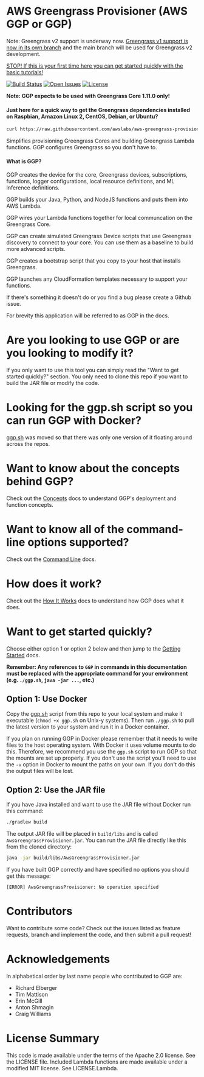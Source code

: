 # AWS Greengrass Provisioner (AWS GGP or GGP)

Note: Greengrass v2 support is underway now. [Greengrass v1 support is now in its own branch](../../tree/greengrass-v1-support) and the main branch will be used for Greengrass v2 development.

[STOP! If this is your first time here you can get started quickly with the basic tutorials!](docs/BasicTutorials.md)

[![Build Status](https://travis-ci.org/awslabs/aws-greengrass-provisioner.svg?branch=master)](https://travis-ci.org/awslabs/aws-greengrass-provisioner)
[![Open Issues](https://img.shields.io/github/issues-raw/awslabs/aws-greengrass-provisioner.svg)](https://github.com/awslabs/aws-greengrass-provisioner/issues)
[![License](https://img.shields.io/badge/License-Apache%202.0-blue.svg)](https://github.com/awslabs/aws-greengrass-provisioner/blob/master/LICENSE)

**Note: GGP expects to be used with Greengrass Core 1.11.0 only!**

#### Just here for a quick way to get the Greengrass dependencies installed on Raspbian, Amazon Linux 2, CentOS, Debian, or Ubuntu?

```bash
curl https://raw.githubusercontent.com/awslabs/aws-greengrass-provisioner/master/src/main/resources/shell/update-dependencies.sh.in | sudo bash
```
Simplifies provisioning Greengrass Cores and building Greengrass Lambda functions.  GGP configures Greengrass so you don't have to.

#### What is GGP?

GGP creates the device for the core, Greengrass devices, subscriptions, functions, logger configurations, local resource
definitions, and ML Inference definitions.

GGP builds your Java, Python, and NodeJS functions and puts them into AWS Lambda.

GGP wires your Lambda functions together for local communcation on the Greengrass Core.

GGP can create simulated Greengrass Device scripts that use Greengrass discovery to connect to your core.  You can use
them as a baseline to build more advanced scripts.

GGP creates a bootstrap script that you copy to your host that installs Greengrass.

GGP launches any CloudFormation templates necessary to support your functions.

If there's something it doesn't do or you find a bug please create a Github issue.

For brevity this application will be referred to as GGP in the docs.

# Are you looking to use GGP or are you looking to modify it?

If you only want to use this tool you can simply read the "Want to get started quickly?" section.  You only need to
clone this repo if you want to build the JAR file or modify the code.

# Looking for the ggp.sh script so you can run GGP with Docker?

[ggp.sh](https://github.com/aws-samples/aws-greengrass-lambda-functions/blob/master/ggp.sh) was moved so that there was only one version of it floating around across the repos.

# Want to know about the concepts behind GGP?

Check out the [Concepts](/docs/Concepts.md) docs to understand GGP's deployment and function concepts.

# Want to know all of the command-line options supported?

Check out the [Command Line](/docs/CommandLine.md) docs.

# How does it work?

Check out the [How It Works](/docs/HowItWorks.md) docs to understand how GGP does what it does.

# Want to get started quickly?

Choose either option 1 or option 2 below and then jump to the [Getting Started](/docs/GettingStarted.md) docs.

**Remember: Any references to `GGP` in commands in this documentation must be replaced with the appropriate command for
your environment (e.g. `./ggp.sh`, `java -jar ...`, etc.)**

## Option 1: Use Docker

Copy the [ggp.sh](https://github.com/aws-samples/aws-greengrass-lambda-functions/blob/master/ggp.sh) script from this repo to your local system and make it executable (`chmod +x ggp.sh`
on Unix-y systems).  Then run `./ggp.sh` to pull the latest version to your system and run it in a Docker container.

If you plan on running GGP in Docker please remember that it needs to write files to the host operating system.  With
Docker it uses volume mounts to do this.  Therefore, we recommend you use the `ggp.sh` script to run GGP so that the
mounts are set up properly.  If you don't use the script you'll need to use the `-v` option in Docker to mount the paths
on your own.  If you don't do this the output files will be lost.

## Option 2: Use the JAR file

If you have Java installed and want to use the JAR file without Docker run this command:

```bash
./gradlew build
```

The output JAR file will be placed in `build/libs` and is called `AwsGreengrassProvisioner.jar`.  You can run the JAR
file directly like this from the cloned directory:

```bash
java -jar build/libs/AwsGreengrassProvisioner.jar
```

If you have built GGP correctly and have specified no options you should get this message:

```
[ERROR] AwsGreengrassProvisioner: No operation specified
```

# Contributors

Want to contribute some code?  Check out the issues listed as feature requests, branch and implement the code, and then
submit a pull request!

# Acknowledgements

In alphabetical order by last name people who contributed to GGP are:

- Richard Elberger
- Tim Mattison
- Erin McGill
- Anton Shmagin
- Craig Williams

# License Summary

This code is made available under the terms of the Apache 2.0 license. See the LICENSE file.
Included Lambda functions are made available under a modified MIT license. See LICENSE.Lambda.

